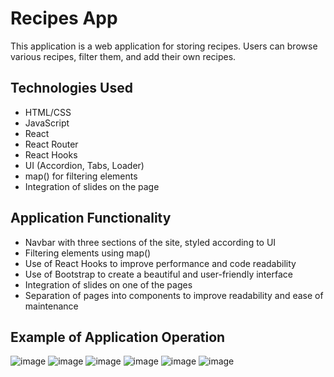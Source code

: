 # Recipes App
This application is a web application for storing recipes. Users can browse various recipes, filter them, and add their own recipes.

## Technologies Used
- HTML/CSS
- JavaScript
- React
- React Router
- React Hooks
- UI (Accordion, Tabs, Loader)
- map() for filtering elements
- Integration of slides on the page

## Application Functionality

- Navbar with three sections of the site, styled according to UI
- Filtering elements using map()
- Use of React Hooks to improve performance and code readability
- Use of Bootstrap to create a beautiful and user-friendly interface
- Integration of slides on one of the pages
- Separation of pages into components to improve readability and ease of maintenance

## Example of Application Operation
![image](https://github.com/OlgaOlgaa/healthy-recipes-app/assets/104140616/fc66aa31-6834-4e9f-9ddc-409bca5be929)
![image](https://github.com/OlgaOlgaa/healthy-recipes-app/assets/104140616/a1973cfd-133d-4911-98a7-6dbd8651a812)
![image](https://github.com/OlgaOlgaa/healthy-recipes-app/assets/104140616/f84fe121-7be2-4f08-9168-e6b737d1279b)
![image](https://github.com/OlgaOlgaa/healthy-recipes-app/assets/104140616/5f70229a-f63c-45f0-b58c-9393a238d4fb)
![image](https://github.com/OlgaOlgaa/healthy-recipes-app/assets/104140616/9944bbc6-c3f3-43ab-8d69-ac4f8c30de35)
![image](https://github.com/OlgaOlgaa/healthy-recipes-app/assets/104140616/05f9aab5-b8c7-4a68-80bc-277c3261e033)



